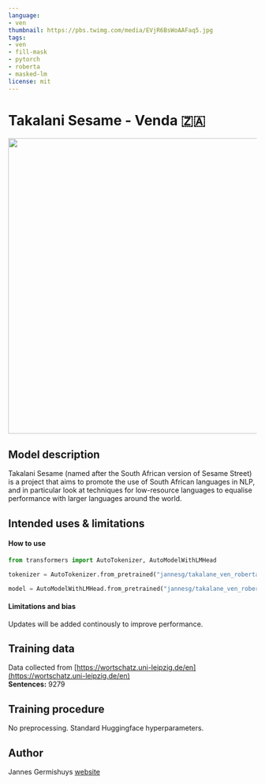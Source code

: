 ```yaml
---
language:
- ven
thumbnail: https://pbs.twimg.com/media/EVjR6BsWoAAFaq5.jpg
tags:
- ven
- fill-mask
- pytorch
- roberta
- masked-lm
license: mit
---
```


# Takalani Sesame - Venda 🇿🇦

<img src="https://pbs.twimg.com/media/EVjR6BsWoAAFaq5.jpg" width="600"/> 

## Model description

Takalani Sesame (named after the South African version of Sesame Street) is a project that aims to promote the use of South African languages in NLP, and in particular look at techniques for low-resource languages to equalise performance with larger languages around the world.

## Intended uses & limitations

#### How to use

```python
from transformers import AutoTokenizer, AutoModelWithLMHead

tokenizer = AutoTokenizer.from_pretrained("jannesg/takalane_ven_roberta")

model = AutoModelWithLMHead.from_pretrained("jannesg/takalane_ven_roberta")
```

#### Limitations and bias

Updates will be added continously to improve performance. 

## Training data

Data collected from [https://wortschatz.uni-leipzig.de/en](https://wortschatz.uni-leipzig.de/en) <br/>
**Sentences:** 9279

## Training procedure

No preprocessing. Standard Huggingface hyperparameters. 

## Author

Jannes Germishuys [website](http://jannesgg.github.io)
